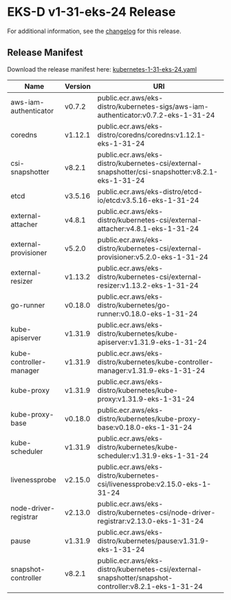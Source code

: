 # EKS-D v1-31-eks-24 Release

For additional information, see the [changelog](CHANGELOG-v1-31-eks-24.md) for this release.

## Release Manifest

Download the release manifest here: [kubernetes-1-31-eks-24.yaml](https://distro.eks.amazonaws.com/kubernetes-1-31/kubernetes-1-31-eks-24.yaml)

| Name | Version | URI |
|------|---------|-----|
| aws-iam-authenticator | v0.7.2 | public.ecr.aws/eks-distro/kubernetes-sigs/aws-iam-authenticator:v0.7.2-eks-1-31-24 |
| coredns | v1.12.1 | public.ecr.aws/eks-distro/coredns/coredns:v1.12.1-eks-1-31-24 |
| csi-snapshotter | v8.2.1 | public.ecr.aws/eks-distro/kubernetes-csi/external-snapshotter/csi-snapshotter:v8.2.1-eks-1-31-24 |
| etcd | v3.5.16 | public.ecr.aws/eks-distro/etcd-io/etcd:v3.5.16-eks-1-31-24 |
| external-attacher | v4.8.1 | public.ecr.aws/eks-distro/kubernetes-csi/external-attacher:v4.8.1-eks-1-31-24 |
| external-provisioner | v5.2.0 | public.ecr.aws/eks-distro/kubernetes-csi/external-provisioner:v5.2.0-eks-1-31-24 |
| external-resizer | v1.13.2 | public.ecr.aws/eks-distro/kubernetes-csi/external-resizer:v1.13.2-eks-1-31-24 |
| go-runner | v0.18.0 | public.ecr.aws/eks-distro/kubernetes/go-runner:v0.18.0-eks-1-31-24 |
| kube-apiserver | v1.31.9 | public.ecr.aws/eks-distro/kubernetes/kube-apiserver:v1.31.9-eks-1-31-24 |
| kube-controller-manager | v1.31.9 | public.ecr.aws/eks-distro/kubernetes/kube-controller-manager:v1.31.9-eks-1-31-24 |
| kube-proxy | v1.31.9 | public.ecr.aws/eks-distro/kubernetes/kube-proxy:v1.31.9-eks-1-31-24 |
| kube-proxy-base | v0.18.0 | public.ecr.aws/eks-distro/kubernetes/kube-proxy-base:v0.18.0-eks-1-31-24 |
| kube-scheduler | v1.31.9 | public.ecr.aws/eks-distro/kubernetes/kube-scheduler:v1.31.9-eks-1-31-24 |
| livenessprobe | v2.15.0 | public.ecr.aws/eks-distro/kubernetes-csi/livenessprobe:v2.15.0-eks-1-31-24 |
| node-driver-registrar | v2.13.0 | public.ecr.aws/eks-distro/kubernetes-csi/node-driver-registrar:v2.13.0-eks-1-31-24 |
| pause | v1.31.9 | public.ecr.aws/eks-distro/kubernetes/pause:v1.31.9-eks-1-31-24 |
| snapshot-controller | v8.2.1 | public.ecr.aws/eks-distro/kubernetes-csi/external-snapshotter/snapshot-controller:v8.2.1-eks-1-31-24 |
